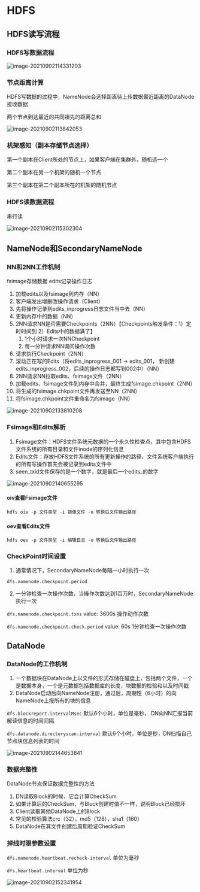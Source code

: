 # HDFS

## HDFS读写流程

### HDFS写数据流程

![image-20210902114331203](https://raw.githubusercontent.com/echisan/fiweofjaawef/main/img/image-20210902114331203.png)

### 节点距离计算

HDFS写数据的过程中，NameNode会选择距离待上传数据最近距离的DataNode接收数据

两个节点到达最近的共同祖先的距离总和

![image-20210902113842053](https://raw.githubusercontent.com/echisan/fiweofjaawef/main/img/image-20210902113842053.png)

### 机架感知（副本存储节点选择）

第一个副本在Client所处的节点上，如果客户端在集群外，随机选一个

第二个副本在另一个机架的随机一个节点

第三个副本在第二个副本所在的机架的随机节点

### HDFS读数据流程

串行读

![image-20210902115302304](https://raw.githubusercontent.com/echisan/fiweofjaawef/main/img/image-20210902115302304.png)

## NameNode和SecondaryNameNode

### NN和2NN工作机制

fsimage存储数据
edits记录操作日志

1. 加载edits以及fsimage到内存（NN）
2. 客户端发出增删改操作请求（Client）
3. 先将操作记录到edits_inprogress日志文件当中去（NN）
4. 更新内存中的数据（NN）
5. 2NN请求NN是否需要Checkpoints（2NN）【Checkpoints触发条件：1）定时时间到 2）Edits中的数据满了】
   1. 1个小时请求一次NNCheckpoint
   2. 每一分钟请求NN询问操作次数
6. 请求执行Checkpoint（2NN）
7. 滚动正在写的Edits（将edits_inprogress_001 -> edits_001， 新创建edits_inprogress_002，后续的操作日志都写到002中）（NN）
8. 2NN请求NN拉取edits、fsimage文件（2NN）
9. 加载edits、fsimage文件到内存中合并，最终生成fsimage.chkpoint（2NN）
10. 将生成的fsimage.chkpoint文件再发送至NN（2NN）
11. 将fsimage.chkpoint文件重命名为fsimage（NN）

![image-20210902133810208](https://raw.githubusercontent.com/echisan/fiweofjaawef/main/img/image-20210902133810208.png)



### Fsimage和Edits解析

1. Fsimage文件：HDFS文件系统元数据的一个永久性检查点，其中包含HDFS文件系统的所有目录和文件inode的序列化信息
2. Edits文件：存放HDFS文件系统的所有更新操作的路径，文件系统客户端执行的所有写操作首先会被记录到edits文件中
3. seen_txid文件保存的是一个数字，就是最后一个edits_的数字

![image-20210902140655295](https://raw.githubusercontent.com/echisan/fiweofjaawef/main/img/image-20210902140655295.png)



#### oiv查看Fsimage文件

```shell
hdfs oiv -p 文件类型 -i 镜像文件 -o 转换后文件输出路径
```

####  oev查看Edits文件

```shell
hdfs oev -p 文件类型 -i 编辑日志 -o 转换后文件输出路径
```

### CheckPoint时间设置

1. 通常情况下，SecondaryNameNode每隔一小时执行一次

`dfs.namenode.checkpoint.period`

2. 一分钟检查一次操作次数，当操作次数达到1百万时，SecondaryNameNode执行一次

`dfs.namenode.checkpoint.txns`  value: 3600s 操作动作次数

`dfs.namenode.checkpoint.check.period`  value: 60s 1分钟检查一次操作次数


## DataNode

### DataNode的工作机制
1. 一个数据块在DataNode上以文件的形式存储在磁盘上，包括两个文件，一个是数据本身，一个是元数据包括数据库的长度，块数据的检验和以及时间戳
2. DataNode启动后向NameNode注册，通过后，周期性（6小时）的向NameNode上报所有的块的信息

`dfs.blockreport.intervalMsec` 默认6个小时，单位是毫秒， DN向NN汇报当前解读信息的时间间隔

`dfs.datanode.directoryscan.interval` 默认6个小时，单位是秒，DN扫描自己节点块信息列表的时间

![image-20210902144653841](https://raw.githubusercontent.com/echisan/fiweofjaawef/main/img/image-20210902144653841.png)

### 数据完整性

DataNode节点保证数据完整性的方法

1. DN读取Block的时候，它会计算CheckSum
2. 如果计算后的CheckSum，与Block创建时值不一样，说明Block已经损坏
3. Client读取其他DataNode上的Block
4. 常见的校验算法crc（32），md5（128），sha1（160）
5. DataNode在其文件创建后周期验证CheckSum

### 掉线时限参数设置

`dfs.namenode.heartbeat.recheck-interval` 单位为毫秒

`dfs.heartbeat.interval` 单位为秒

![image-20210902152341954](https://raw.githubusercontent.com/echisan/fiweofjaawef/main/img/image-20210902152341954.png)

